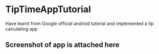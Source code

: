 # TipTimeAppTutorial

Have learnt from Google official android tutorial and implemented a tip calculating app

## Screenshot of app is attached here
